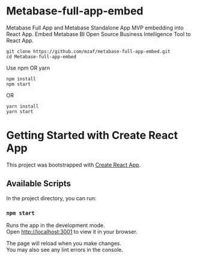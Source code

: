 # Metabase-full-app-embed
Metabase Full App and Metabase Standalone App MVP embedding into React App. Embed Metabase BI Open Source Business Intelligence Tool to React App.

```
git clone https://github.com/mzaf/metabase-full-app-embed.git
cd Metabase-full-app-embed
```
Use npm OR yarn 
```
npm install
npm start
```
OR
```
yarn install
yarn start
```

# Getting Started with Create React App

This project was bootstrapped with [Create React App](https://github.com/facebook/create-react-app).

## Available Scripts

In the project directory, you can run:

### `npm start`

Runs the app in the development mode.\
Open [http://localhost:3001](http://localhost:3001) to view it in your browser.

The page will reload when you make changes.\
You may also see any lint errors in the console.
